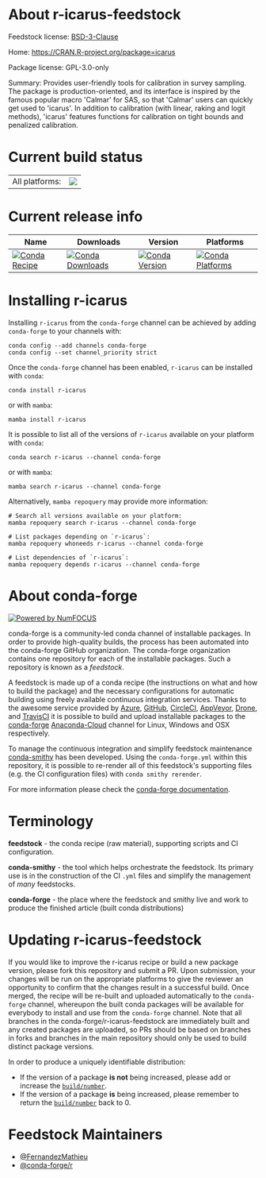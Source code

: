 About r-icarus-feedstock
========================

Feedstock license: [BSD-3-Clause](https://github.com/conda-forge/r-icarus-feedstock/blob/main/LICENSE.txt)

Home: https://CRAN.R-project.org/package=icarus

Package license: GPL-3.0-only

Summary: Provides user-friendly tools for calibration in survey sampling. The package is production-oriented, and its interface is inspired by the famous popular macro 'Calmar' for SAS, so that 'Calmar' users can quickly get used to 'icarus'. In addition to calibration (with linear, raking and logit methods), 'icarus' features functions for calibration on tight bounds and penalized calibration.

Current build status
====================


<table><tr><td>All platforms:</td>
    <td>
      <a href="https://dev.azure.com/conda-forge/feedstock-builds/_build/latest?definitionId=14606&branchName=main">
        <img src="https://dev.azure.com/conda-forge/feedstock-builds/_apis/build/status/r-icarus-feedstock?branchName=main">
      </a>
    </td>
  </tr>
</table>

Current release info
====================

| Name | Downloads | Version | Platforms |
| --- | --- | --- | --- |
| [![Conda Recipe](https://img.shields.io/badge/recipe-r--icarus-green.svg)](https://anaconda.org/conda-forge/r-icarus) | [![Conda Downloads](https://img.shields.io/conda/dn/conda-forge/r-icarus.svg)](https://anaconda.org/conda-forge/r-icarus) | [![Conda Version](https://img.shields.io/conda/vn/conda-forge/r-icarus.svg)](https://anaconda.org/conda-forge/r-icarus) | [![Conda Platforms](https://img.shields.io/conda/pn/conda-forge/r-icarus.svg)](https://anaconda.org/conda-forge/r-icarus) |

Installing r-icarus
===================

Installing `r-icarus` from the `conda-forge` channel can be achieved by adding `conda-forge` to your channels with:

```
conda config --add channels conda-forge
conda config --set channel_priority strict
```

Once the `conda-forge` channel has been enabled, `r-icarus` can be installed with `conda`:

```
conda install r-icarus
```

or with `mamba`:

```
mamba install r-icarus
```

It is possible to list all of the versions of `r-icarus` available on your platform with `conda`:

```
conda search r-icarus --channel conda-forge
```

or with `mamba`:

```
mamba search r-icarus --channel conda-forge
```

Alternatively, `mamba repoquery` may provide more information:

```
# Search all versions available on your platform:
mamba repoquery search r-icarus --channel conda-forge

# List packages depending on `r-icarus`:
mamba repoquery whoneeds r-icarus --channel conda-forge

# List dependencies of `r-icarus`:
mamba repoquery depends r-icarus --channel conda-forge
```


About conda-forge
=================

[![Powered by
NumFOCUS](https://img.shields.io/badge/powered%20by-NumFOCUS-orange.svg?style=flat&colorA=E1523D&colorB=007D8A)](https://numfocus.org)

conda-forge is a community-led conda channel of installable packages.
In order to provide high-quality builds, the process has been automated into the
conda-forge GitHub organization. The conda-forge organization contains one repository
for each of the installable packages. Such a repository is known as a *feedstock*.

A feedstock is made up of a conda recipe (the instructions on what and how to build
the package) and the necessary configurations for automatic building using freely
available continuous integration services. Thanks to the awesome service provided by
[Azure](https://azure.microsoft.com/en-us/services/devops/), [GitHub](https://github.com/),
[CircleCI](https://circleci.com/), [AppVeyor](https://www.appveyor.com/),
[Drone](https://cloud.drone.io/welcome), and [TravisCI](https://travis-ci.com/)
it is possible to build and upload installable packages to the
[conda-forge](https://anaconda.org/conda-forge) [Anaconda-Cloud](https://anaconda.org/)
channel for Linux, Windows and OSX respectively.

To manage the continuous integration and simplify feedstock maintenance
[conda-smithy](https://github.com/conda-forge/conda-smithy) has been developed.
Using the ``conda-forge.yml`` within this repository, it is possible to re-render all of
this feedstock's supporting files (e.g. the CI configuration files) with ``conda smithy rerender``.

For more information please check the [conda-forge documentation](https://conda-forge.org/docs/).

Terminology
===========

**feedstock** - the conda recipe (raw material), supporting scripts and CI configuration.

**conda-smithy** - the tool which helps orchestrate the feedstock.
                   Its primary use is in the construction of the CI ``.yml`` files
                   and simplify the management of *many* feedstocks.

**conda-forge** - the place where the feedstock and smithy live and work to
                  produce the finished article (built conda distributions)


Updating r-icarus-feedstock
===========================

If you would like to improve the r-icarus recipe or build a new
package version, please fork this repository and submit a PR. Upon submission,
your changes will be run on the appropriate platforms to give the reviewer an
opportunity to confirm that the changes result in a successful build. Once
merged, the recipe will be re-built and uploaded automatically to the
`conda-forge` channel, whereupon the built conda packages will be available for
everybody to install and use from the `conda-forge` channel.
Note that all branches in the conda-forge/r-icarus-feedstock are
immediately built and any created packages are uploaded, so PRs should be based
on branches in forks and branches in the main repository should only be used to
build distinct package versions.

In order to produce a uniquely identifiable distribution:
 * If the version of a package **is not** being increased, please add or increase
   the [``build/number``](https://docs.conda.io/projects/conda-build/en/latest/resources/define-metadata.html#build-number-and-string).
 * If the version of a package **is** being increased, please remember to return
   the [``build/number``](https://docs.conda.io/projects/conda-build/en/latest/resources/define-metadata.html#build-number-and-string)
   back to 0.

Feedstock Maintainers
=====================

* [@FernandezMathieu](https://github.com/FernandezMathieu/)
* [@conda-forge/r](https://github.com/conda-forge/r/)

